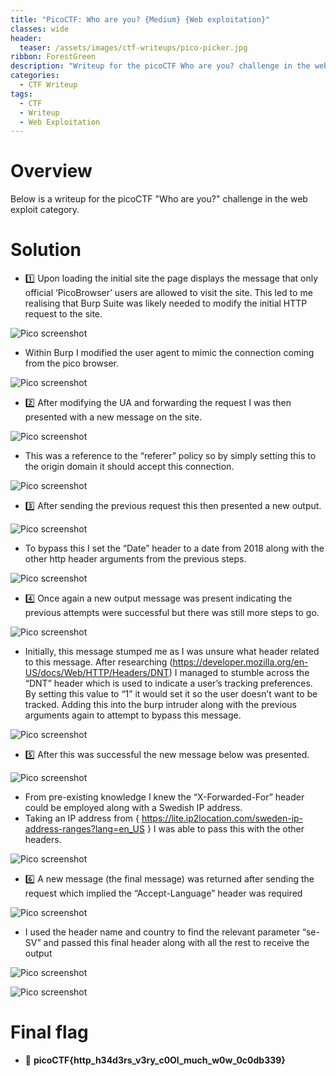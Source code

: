 ```yaml
---
title: "PicoCTF: Who are you? {Medium} {Web exploitation}"
classes: wide
header:
  teaser: /assets/images/ctf-writeups/pico-picker.jpg
ribbon: ForestGreen
description: "Writeup for the picoCTF Who are you? challenge in the web exploit category."
categories:
  - CTF Writeup
tags:
  - CTF
  - Writeup
  - Web Exploitation
---
```


# Overview 

Below is a writeup for the picoCTF "Who are you?" challenge in the web exploit category.

# Solution

- 1️⃣ Upon loading the initial site the page displays the message that only official ‘PicoBrowser’ users are allowed to visit the site. This led to me realising that Burp Suite was likely needed to modify the initial HTTP request to the site.

![Pico screenshot](/assets/images/ctf-writeups/pico/who/who-1.webp)

- Within Burp I modified the user agent to mimic the connection coming from the pico browser.

![Pico screenshot](/assets/images/ctf-writeups/pico/who/who-2.webp)

- 2️⃣ After modifying the UA and forwarding the request I was then presented with a new message on the site.

![Pico screenshot](/assets/images/ctf-writeups/pico/who/who-3.webp)

- This was a reference to the “referer” policy so by simply setting this to the origin domain it should accept this connection.

![Pico screenshot](/assets/images/ctf-writeups/pico/who/who-4.webp)

- 3️⃣ After sending the previous request this then presented a new output.

![Pico screenshot](/assets/images/ctf-writeups/pico/who/who-5.webp)

- To bypass this I set the “Date” header to a date from 2018 along with the other http header arguments from the previous steps.

![Pico screenshot](/assets/images/ctf-writeups/pico/who/who-6.webp)

- 4️⃣ Once again a new output message was present indicating the previous attempts were successful but there was still more steps to go.

![Pico screenshot](/assets/images/ctf-writeups/pico/who/who-7.webp)

- Initially, this message stumped me as I was unsure what header related to this message. After researching (https://developer.mozilla.org/en-US/docs/Web/HTTP/Headers/DNT) I managed to stumble across the “DNT” header which is used to indicate a user’s tracking preferences. By setting this value to “1” it would set it so the user doesn’t want to be tracked. Adding this into the burp intruder along with the previous arguments again to attempt to bypass this message.

![Pico screenshot](/assets/images/ctf-writeups/pico/who/who-8.webp)

- 5️⃣ After this was successful the new message below was presented.

![Pico screenshot](/assets/images/ctf-writeups/pico/who/who-9.webp)

- From pre-existing knowledge I knew the “X-Forwarded-For” header could be employed along with a Swedish IP address.
- Taking an IP address from { https://lite.ip2location.com/sweden-ip-address-ranges?lang=en_US } I was able to pass this with the other headers.

![Pico screenshot](/assets/images/ctf-writeups/pico/who/who-10.webp)

- 6️⃣ A new message (the final message) was returned after sending the request which implied the “Accept-Language” header was required

![Pico screenshot](/assets/images/ctf-writeups/pico/who/who-11.webp)

- I used the header name and country to find the relevant parameter “se-SV” and passed this final header along with all the rest to receive the output

![Pico screenshot](/assets/images/ctf-writeups/pico/who/who-12.webp)

![Pico screenshot](/assets/images/ctf-writeups/pico/who/who-13.webp)

# Final flag

- 🚩 **picoCTF{http_h34d3rs_v3ry_c0Ol_much_w0w_0c0db339}**
